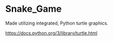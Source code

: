 # Snake_Game

Made utilizing integrated,
Python turtle graphics.

https://docs.python.org/3/library/turtle.html
